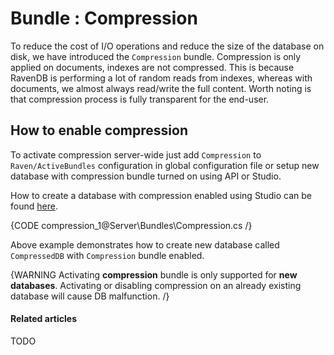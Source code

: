 # Bundle : Compression

To reduce the cost of I/O operations and reduce the size of the database on disk, we have introduced the `Compression` bundle. Compression is only applied on documents, indexes are not compressed. This is because RavenDB is performing a lot of random reads from indexes, whereas with documents, we almost always read/write the full content. Worth noting is that compression process is fully transparent for the end-user.

## How to enable compression

To activate compression server-wide just add `Compression` to `Raven/ActiveBundles` configuration in global configuration file or setup new database with compression bundle turned on using API or Studio.

How to create a database with compression enabled using Studio can be found [here](../../../studio/bundles/compression).

{CODE compression_1@Server\Bundles\Compression.cs /}

Above example demonstrates how to create new database called `CompressedDB` with `Compression` bundle enabled.

{WARNING Activating **compression** bundle is only supported for **new databases**. Activating or disabling compression on an already existing database will cause DB malfunction. /}

#### Related articles

TODO
